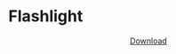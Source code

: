 # Flashlight

<p align="center">
<a href="https://github.com/KRBNJSF/Flashlight/raw/master/app-debug.apk">Download</a>
</p>
